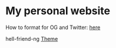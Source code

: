 # My personal website

How to format for OG and Twitter: [here](https://gohugo.io/templates/internal/)

hell-friend-ng [Theme](https://github.com/rhazdon/hugo-theme-hello-friend-ng)
